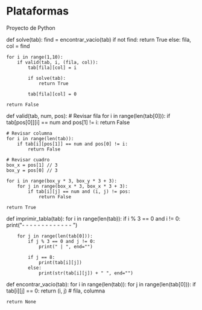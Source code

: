 # Plataformas
Proyecto de Python

def solve(tab):
    find = encontrar_vacio(tab)
    if not find:
        return True
    else:
        fila, col = find

    for i in range(1,10):
        if valid(tab, i, (fila, col)):
            tab[fila][col] = i

            if solve(tab):
                return True

            tab[fila][col] = 0

    return False

def valid(tab, num, pos):
    #  Revisar fila
    for i in range(len(tab[0])):
        if tab[pos[0]][i] == num and pos[1] != i:
            return False

    # Revisar columna
    for i in range(len(tab)):
        if tab[i][pos[1]] == num and pos[0] != i:
            return False

    # Revisar cuadro
    box_x = pos[1] // 3
    box_y = pos[0] // 3

    for i in range(box_y * 3, box_y * 3 + 3):
        for j in range(box_x * 3, box_x * 3 + 3):
            if tab[i][j] == num and (i, j) != pos:
                return False

    return True

def imprimir_tabla(tab):
    for i in range(len(tab)):
        if i % 3 == 0 and i != 0:
            print("- - - - - - - - - - - - - ")

        for j in range(len(tab[0])):
            if j % 3 == 0 and j != 0:
                print(" | ", end="")

            if j == 8:
                print(tab[i][j])
            else:
                print(str(tab[i][j]) + " ", end="")

def encontrar_vacio(tab):
    for i in range(len(tab)):
        for j in range(len(tab[0])):
            if tab[i][j] == 0:
                return (i, j)  # fila, columna

    return None

